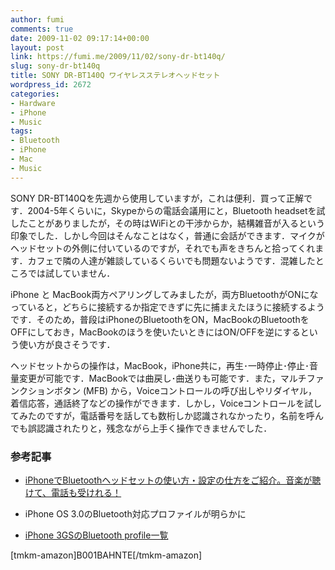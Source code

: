 ```yaml
---
author: fumi
comments: true
date: 2009-11-02 09:17:14+00:00
layout: post
link: https://fumi.me/2009/11/02/sony-dr-bt140q/
slug: sony-dr-bt140q
title: SONY DR-BT140Q ワイヤレスステレオヘッドセット
wordpress_id: 2672
categories:
- Hardware
- iPhone
- Music
tags:
- Bluetooth
- iPhone
- Mac
- Music
---
```


SONY DR-BT140Qを先週から使用していますが，これは便利．買って正解です．2004-5年くらいに，Skypeからの電話会議用にと，Bluetooth headsetを試したことがありましたが，その時はWiFiとの干渉からか，結構雑音が入るという印象でした．しかし今回はそんなことはなく，普通に会話ができます．マイクがヘッドセットの外側に付いているのですが，それでも声をきちんと拾ってくれます．カフェで隣の人達が雑談しているくらいでも問題ないようです．混雑したところでは試していません．




iPhone と MacBook両方ペアリングしてみましたが，両方BluetoothがONになっていると，どちらに接続するか指定できずに先に捕まえたほうに接続するようです．そのため，普段はiPhoneのBluetoothをON，MacBookのBluetoothをOFFにしておき，MacBookのほうを使いたいときにはON/OFFを逆にするという使い方が良さそうです．




ヘッドセットからの操作は，MacBook，iPhone共に，再生･一時停止･停止･音量変更が可能です．MacBookでは曲戻し･曲送りも可能です．また，マルチファンクションボタン (MFB) から，Voiceコントロールの呼び出しやリダイヤル，着信応答，通話終了などの操作ができます．しかし，Voiceコントロールを試してみたのですが，電話番号を話しても数桁しか認識されなかったり，名前を呼んでも誤認識されたりと，残念ながら上手く操作できませんでした．





### 参考記事






  * [iPhoneでBluetoothヘッドセットの使い方・設定の仕方をご紹介。音楽が聴けて、電話も受けれる！](http://www.appbank.net/2009/06/19/iphone-news/32183.php)


  * iPhone OS 3.0のBluetooth対応プロファイルが明らかに


  * [iPhone 3GSのBluetooth profile一覧](https://www.bluetooth.org/tpg/QLI_viewQDL.cfm?qid=15417)


[tmkm-amazon]B001BAHNTE[/tmkm-amazon]
